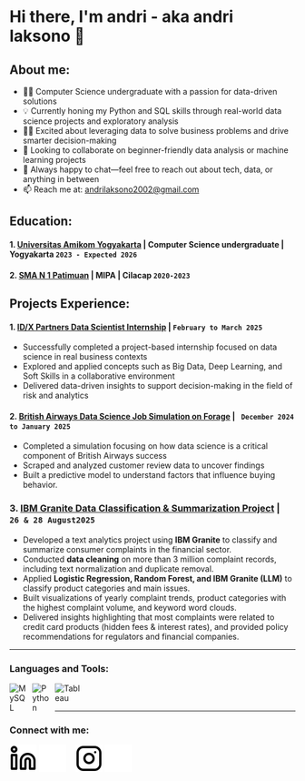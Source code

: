 # Hi there, I'm andri - aka andri laksono 👋
## About me:
- 🧑‍🎓 Computer Science undergraduate with a passion for data-driven solutions
- 💡 Currently honing my Python and SQL skills through real-world data science projects and exploratory analysis
- 👨‍💻 Excited about leveraging data to solve business problems and drive smarter decision-making
- 🤔 Looking to collaborate on beginner-friendly data analysis or machine learning projects
- 💬 Always happy to chat—feel free to reach out about tech, data, or anything in between
- 📫 Reach me at: andrilaksono2002@gmail.com

## Education:

#### 1. [Universitas Amikom Yogyakarta](https://home.amikom.ac.id/) | Computer Science undergraduate | Yogyakarta `2023 - Expected 2026`

#### 2. [SMA N 1 Patimuan](https://home.amikom.ac.id/) | MIPA | Cilacap `2020-2023`
  

## Projects Experience:
#### 1. [ID/X Partners Data Scientist Internship](https://github.com/andriilaksono/Virtual-Internship-Data-Scientist-Rakamin-IDX-Partners-) | `February to March 2025`
   - Successfully completed a project-based internship focused on data science in real business contexts
   - Explored and applied concepts such as Big Data, Deep Learning, and Soft Skills in a collaborative environment
   - Delivered data-driven insights to support decision-making in the field of risk and analytics
#### 2. [British Airways Data Science Job Simulation on Forage](https://github.com/andriilaksono/British-Airways-Data-Science-Job-Simulation-on-Forage) | ` December 2024 to January 2025`
   - Completed a simulation focusing on how data science is a critical component of British Airways success
   - Scraped and analyzed customer review data to uncover findings
   - Built a predictive model to understand factors that influence buying behavior.
### 3. [IBM Granite Data Classification & Summarization Project](https://github.com/andriilaksono/IMB-Granite-Data-Classification-Summirzation) | ` 26 & 28 August2025`
   - Developed a text analytics project using **IBM Granite** to classify and summarize consumer complaints in the financial sector.
   - Conducted **data cleaning** on more than 3 million complaint records, including text normalization and duplicate removal.
   - Applied **Logistic Regression, Random Forest, and IBM Granite (LLM)** to classify product categories and main issues.
   - Built visualizations of yearly complaint trends, product categories with the highest complaint volume, and keyword word clouds.
   - Delivered insights highlighting that most complaints were related to credit card products (hidden fees & interest rates), and provided policy recommendations for regulators and financial companies.
---

### Languages and Tools:

<img align="left" alt="MySQL" width="30px" src="https://cdn.jsdelivr.net/gh/devicons/devicon/icons/mysql/mysql-original.svg" style="padding-right:10px;" />
<img align="left" alt="Python" width="30px" src="https://upload.wikimedia.org/wikipedia/commons/thumb/c/c3/Python-logo-notext.svg/110px-Python-logo-notext.svg.png?20100317150552" style="padding-right:10px;" />
<img align="left" alt="Tableau" width="50px" src="https://logos-world.net/wp-content/uploads/2021/10/Tableau-Symbol.png" style="padding-right:10px;" />

<br />
<br />

---
### Connect with me:

[![website](./img/linkedin-light.svg)](https://www.linkedin.com/in/andrilaksono/#gh-light-mode-only)
[![website](./img/linkedin-dark.svg)](https://www.linkedin.com/in/andrilaksono/#gh-dark-mode-only)
&nbsp;&nbsp;
[![website](./img/instagram-light.svg)](https://www.instagram.com/andriilaksono#gh-light-mode-only)
[![website](./img/instagram-dark.svg)](https://www.instagram.com/andriilaksono#gh-dark-mode-only)
